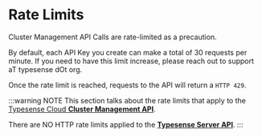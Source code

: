 # Rate Limits

Cluster Management API Calls are rate-limited as a precaution.

By default, each API Key you create can make a total of 30 requests per minute. 
If you need to have this limit increase, please reach out to support aT typesense dOt org.

Once the rate limit is reached, requests to the API will return a `HTTP 429`.

:::warning NOTE
This section talks about the rate limits that apply to the [Typesense Cloud **Cluster Management API**](README.md).

There are NO HTTP rate limits applied to the [**Typesense Server API**](/api). 
:::
